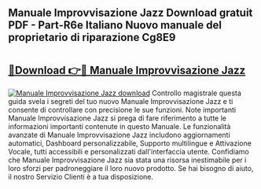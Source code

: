 ## Manuale Improvvisazione Jazz Download gratuit PDF - Part-R6e Italiano Nuovo manuale del proprietario di riparazione Cg8E9

# <h2><a href="http://dffrqni.blite.top/?on=Manuale+Improvvisazione+Jazz">🔗Download 👉🔴 Manuale Improvvisazione Jazz</a></h2>

[![Manuale Improvvisazione Jazz download](https://i.imgur.com/lujVjoI.png)](http://dffrqni.blite.top/?on=Manuale+Improvvisazione+Jazz)
Controllo magistrale questa guida svela i segreti del tuo nuovo Manuale Improvvisazione Jazz e ti consente di controllare con precisione le sue funzioni. Note importanti Manuale Improvvisazione Jazz si prega di fare riferimento a tutte le informazioni importanti contenute in questo Manuale. Le funzionalità avanzate di Manuale Improvvisazione Jazz includono aggiornamenti automatici, Dashboard personalizzabile, Supporto multilingue e Attivazione Vocale, tutti accessibili e personalizzati dall'interfaccia utente. Confidiamo che Manuale Improvvisazione Jazz sia stata una risorsa inestimabile per i loro sforzi per padroneggiare il loro nuovo prodotto. Se hai bisogno di aiuto, il nostro Servizio Clienti è a tua disposizione.
